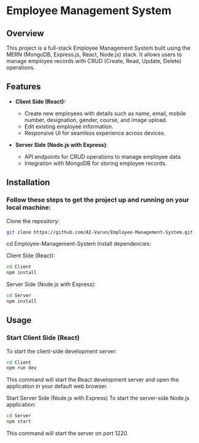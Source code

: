 # **Employee Management System**

## **Overview**
This project is a full-stack Employee Management System built using the MERN (MongoDB, Express.js, React, Node.js) stack. It allows users to manage employee records with CRUD (Create, Read, Update, Delete) operations.

## **Features**
- **Client Side (React):**
  - Create new employees with details such as name, email, mobile number, designation, gender, course, and image upload.
  - Edit existing employee information.
  - Responsive UI for seamless experience across devices.
- **Server Side (Node.js with Express)**:

  - API endpoints for CRUD operations to manage employee data.
  - Integration with MongoDB for storing employee records.
## **Installation**
### Follow these steps to get the project up and running on your local machine:

Clone the repository:

```bash
git clone https://github.com/AI-Varun/Employee-Management-System.git
```
cd Employee-Management-System
Install dependencies:

Client Side (React):

```bash
cd Client
npm install
```

Server Side (Node.js with Express):

```bash
cd Server
npm install
```
## **Usage**
### Start Client Side (React)
To start the client-side development server:

```bash
cd Client
npm run dev
```
This command will start the React development server and open the application in your default web browser.

Start Server Side (Node.js with Express)
To start the server-side Node.js application:

```bash
cd Server
npm start
```
This command will start the server on port 1220.
